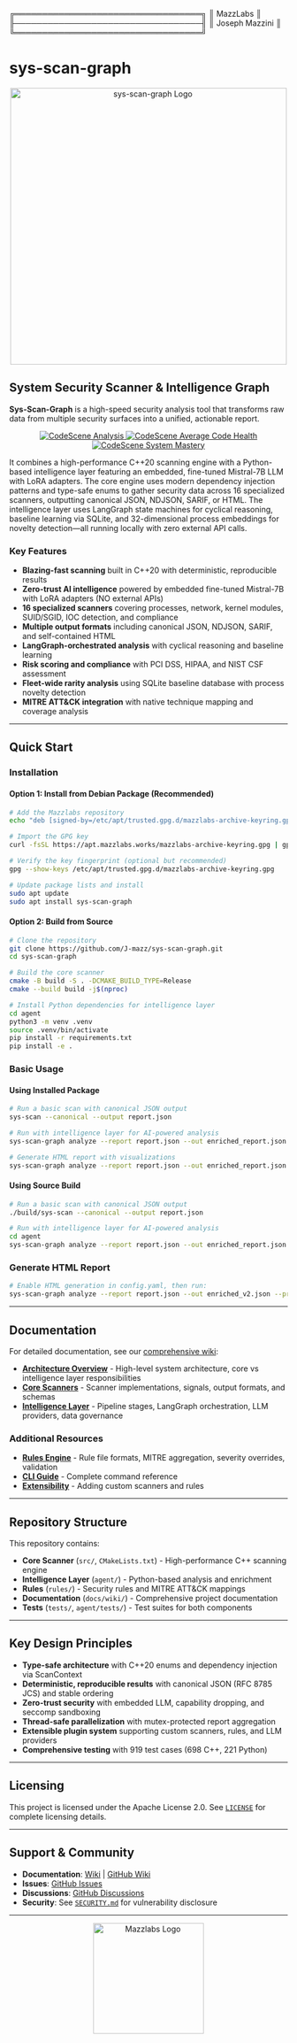╔══════════════════════════════════╗
║             MazzLabs             ║
╟──────────────────────────────────╢
║           Joseph Mazzini         ║
╚══════════════════════════════════╝

# sys-scan-graph

<div align="center">
  <img src="assets/sys-scan-graph_badge.jpg" alt="sys-scan-graph Logo" width="500"/>
</div>

## System Security Scanner & Intelligence Graph

**Sys-Scan-Graph** is a high-speed security analysis tool that transforms raw data from multiple security surfaces into a unified, actionable report.

<div align="center">
  <a href="https://codescene.io/projects/71206">
    <img src="https://codescene.io/images/analyzed-by-codescene-badge.svg" alt="CodeScene Analysis" />
  </a>
  <a href="https://codescene.io/projects/71206">
    <img src="https://codescene.io/projects/71206/status-badges/average-code-health" alt="CodeScene Average Code Health" />
  </a>
  <a href="https://codescene.io/projects/71206">
    <img src="https://codescene.io/projects/71206/status-badges/system-mastery" alt="CodeScene System Mastery" />
  </a>
</div>

It combines a high-performance C++20 scanning engine with a Python-based intelligence layer featuring an embedded, fine-tuned Mistral-7B LLM with LoRA adapters. The core engine uses modern dependency injection patterns and type-safe enums to gather security data across 16 specialized scanners, outputting canonical JSON, NDJSON, SARIF, or HTML. The intelligence layer uses LangGraph state machines for cyclical reasoning, baseline learning via SQLite, and 32-dimensional process embeddings for novelty detection—all running locally with zero external API calls.

### Key Features

- **Blazing-fast scanning** built in C++20 with deterministic, reproducible results
- **Zero-trust AI intelligence** powered by embedded fine-tuned Mistral-7B with LoRA adapters (NO external APIs)
- **16 specialized scanners** covering processes, network, kernel modules, SUID/SGID, IOC detection, and compliance
- **Multiple output formats** including canonical JSON, NDJSON, SARIF, and self-contained HTML
- **LangGraph-orchestrated analysis** with cyclical reasoning and baseline learning
- **Risk scoring and compliance** with PCI DSS, HIPAA, and NIST CSF assessment
- **Fleet-wide rarity analysis** using SQLite baseline database with process novelty detection
- **MITRE ATT&CK integration** with native technique mapping and coverage analysis

---

## Quick Start

### Installation

#### Option 1: Install from Debian Package (Recommended)

```bash
# Add the Mazzlabs repository
echo "deb [signed-by=/etc/apt/trusted.gpg.d/mazzlabs-archive-keyring.gpg] https://apt.mazzlabs.works testing main" | sudo tee /etc/apt/sources.list.d/mazzlabs.list

# Import the GPG key
curl -fsSL https://apt.mazzlabs.works/mazzlabs-archive-keyring.gpg | gpg --dearmor | sudo tee /etc/apt/trusted.gpg.d/mazzlabs-archive-keyring.gpg > /dev/null

# Verify the key fingerprint (optional but recommended)
gpg --show-keys /etc/apt/trusted.gpg.d/mazzlabs-archive-keyring.gpg

# Update package lists and install
sudo apt update
sudo apt install sys-scan-graph
```

#### Option 2: Build from Source

```bash
# Clone the repository
git clone https://github.com/J-mazz/sys-scan-graph.git
cd sys-scan-graph

# Build the core scanner
cmake -B build -S . -DCMAKE_BUILD_TYPE=Release
cmake --build build -j$(nproc)

# Install Python dependencies for intelligence layer
cd agent
python3 -m venv .venv
source .venv/bin/activate
pip install -r requirements.txt
pip install -e .
```

### Basic Usage

#### Using Installed Package

```bash
# Run a basic scan with canonical JSON output
sys-scan --canonical --output report.json

# Run with intelligence layer for AI-powered analysis
sys-scan-graph analyze --report report.json --out enriched_report.json

# Generate HTML report with visualizations
sys-scan-graph analyze --report report.json --out enriched_report.json --prev baseline.json
```

#### Using Source Build

```bash
# Run a basic scan with canonical JSON output
./build/sys-scan --canonical --output report.json

# Run with intelligence layer for AI-powered analysis
cd agent
sys-scan-graph analyze --report report.json --out enriched_report.json
```

### Generate HTML Report

```bash
# Enable HTML generation in config.yaml, then run:
sys-scan-graph analyze --report report.json --out enriched_v2.json --prev enriched_report.json
```

---

## Documentation

For detailed documentation, see our [comprehensive wiki](docs/wiki/_index.md):

- **[Architecture Overview](docs/wiki/Architecture.md)** - High-level system architecture, core vs intelligence layer responsibilities
- **[Core Scanners](docs/wiki/Core-Scanners.md)** - Scanner implementations, signals, output formats, and schemas
- **[Intelligence Layer](docs/wiki/Intelligence-Layer.md)** - Pipeline stages, LangGraph orchestration, LLM providers, data governance

### Additional Resources

- **[Rules Engine](docs/wiki/Rules-Engine.md)** - Rule file formats, MITRE aggregation, severity overrides, validation
- **[CLI Guide](docs/wiki/CLI-Guide.md)** - Complete command reference
- **[Extensibility](docs/wiki/Extensibility.md)** - Adding custom scanners and rules

---

## Repository Structure

This repository contains:

- **Core Scanner** (`src/`, `CMakeLists.txt`) - High-performance C++ scanning engine
- **Intelligence Layer** (`agent/`) - Python-based analysis and enrichment
- **Rules** (`rules/`) - Security rules and MITRE ATT&CK mappings
- **Documentation** (`docs/wiki/`) - Comprehensive project documentation
- **Tests** (`tests/`, `agent/tests/`) - Test suites for both components

---

## Key Design Principles

- **Type-safe architecture** with C++20 enums and dependency injection via ScanContext
- **Deterministic, reproducible results** with canonical JSON (RFC 8785 JCS) and stable ordering
- **Zero-trust security** with embedded LLM, capability dropping, and seccomp sandboxing
- **Thread-safe parallelization** with mutex-protected report aggregation
- **Extensible plugin system** supporting custom scanners, rules, and LLM providers
- **Comprehensive testing** with 919 test cases (698 C++, 221 Python)

---

## Licensing

This project is licensed under the Apache License 2.0. See [`LICENSE`](LICENSE) for complete licensing details.

---

## Support & Community

- **Documentation**: [Wiki](docs/wiki/_index.md) | [GitHub Wiki](https://github.com/J-mazz/sys-scan-graph/wiki)
- **Issues**: [GitHub Issues](https://github.com/J-mazz/sys-scan-graph/issues)
- **Discussions**: [GitHub Discussions](https://github.com/J-mazz/sys-scan-graph/discussions)
- **Security**: See [`SECURITY.md`](SECURITY.md) for vulnerability disclosure

---

<div align="center">
  <img src="assets/Mazzlabs.png" alt="Mazzlabs Logo" width="200"/>
</div>
